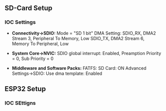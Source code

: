 



## SD-Card Setup
### IOC Settings
- **Connectivity->SDIO:**
  Mode = "SD 1 bit"
  DMA Setting:
  SDIO_RX, DMA2 Stream 3, Peripheral To Memory, Low
  SDIO_TX, DMA2 Stream 6, Memory To Peripheral, Low

- **System Core->NVIC:**
  SDIO global interrupt: Enabled, Preamption Priority = 0, Sub Priority = 0

- **Middleware and Software Packs:**
  FATFS:
  SD Card: ON
  Advanced Settings->SDIO:
  Use dma template: Enabled
  
  
## ESP32 Setup
### IOC SEttigns
